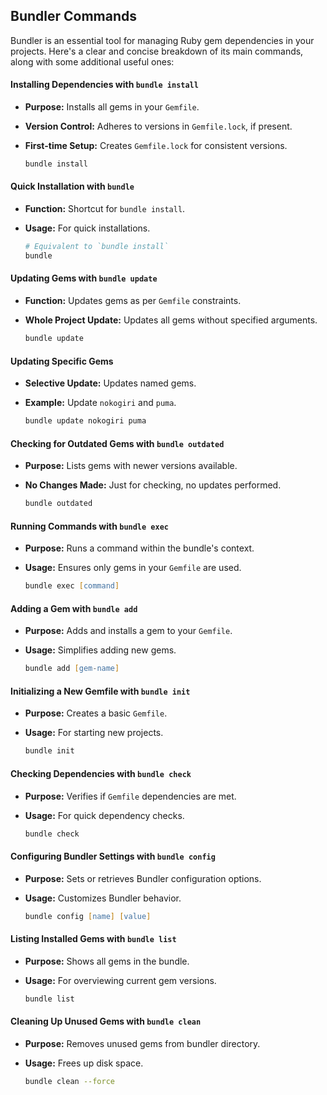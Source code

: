 ## Bundler Commands

Bundler is an essential tool for managing Ruby gem dependencies in your projects. Here's a clear and concise breakdown of its main commands, along with some additional useful ones:

#### Installing Dependencies with `bundle install`
- **Purpose:** Installs all gems in your `Gemfile`.
- **Version Control:** Adheres to versions in `Gemfile.lock`, if present.
- **First-time Setup:** Creates `Gemfile.lock` for consistent versions.

  ```zsh
  bundle install
  ```

#### Quick Installation with `bundle`
- **Function:** Shortcut for `bundle install`.
- **Usage:** For quick installations.

  ```zsh
  # Equivalent to `bundle install`
  bundle
  ```

#### Updating Gems with `bundle update`
- **Function:** Updates gems as per `Gemfile` constraints.
- **Whole Project Update:** Updates all gems without specified arguments.

  ```zsh
  bundle update
  ```

#### Updating Specific Gems
- **Selective Update:** Updates named gems.
- **Example:** Update `nokogiri` and `puma`.

  ```zsh
  bundle update nokogiri puma
  ```

#### Checking for Outdated Gems with `bundle outdated`
- **Purpose:** Lists gems with newer versions available.
- **No Changes Made:** Just for checking, no updates performed.

  ```zsh
  bundle outdated
  ```

#### Running Commands with `bundle exec`
- **Purpose:** Runs a command within the bundle's context.
- **Usage:** Ensures only gems in your `Gemfile` are used.

  ```zsh
  bundle exec [command]
  ```

#### Adding a Gem with `bundle add`
- **Purpose:** Adds and installs a gem to your `Gemfile`.
- **Usage:** Simplifies adding new gems.

  ```zsh
  bundle add [gem-name]
  ```

#### Initializing a New Gemfile with `bundle init`
- **Purpose:** Creates a basic `Gemfile`.
- **Usage:** For starting new projects.

  ```zsh
  bundle init
  ```

#### Checking Dependencies with `bundle check`
- **Purpose:** Verifies if `Gemfile` dependencies are met.
- **Usage:** For quick dependency checks.

  ```zsh
  bundle check
  ```

#### Configuring Bundler Settings with `bundle config`
- **Purpose:** Sets or retrieves Bundler configuration options.
- **Usage:** Customizes Bundler behavior.

  ```zsh
  bundle config [name] [value]
  ```

#### Listing Installed Gems with `bundle list`
- **Purpose:** Shows all gems in the bundle.
- **Usage:** For overviewing current gem versions.

  ```zsh
  bundle list
  ```

#### Cleaning Up Unused Gems with `bundle clean`
- **Purpose:** Removes unused gems from bundler directory.
- **Usage:** Frees up disk space.

  ```zsh
  bundle clean --force
  ```
